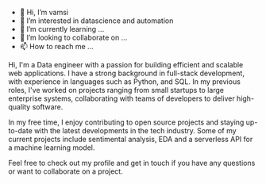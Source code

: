 - 👋 Hi, I’m vamsi
- 👀 I’m interested in datascience and automation
- 🌱 I’m currently learning ...
- 💞️ I’m looking to collaborate on ...
- 📫 How to reach me ...

Hi, I'm a Data engineer with a passion for building efficient and scalable web applications. I have a strong background in full-stack development, with experience in languages such as Python, and SQL. In my previous roles, I've worked on projects ranging from small startups to large enterprise systems, collaborating with teams of developers to deliver high-quality software.

In my free time, I enjoy contributing to open source projects and staying up-to-date with the latest developments in the tech industry. Some of my current projects include sentimental analysis, EDA and a serverless API for a machine learning model.

Feel free to check out my profile and get in touch if you have any questions or want to collaborate on a project.

<!---
mintuvamsi/mintuvamsi is a ✨ special ✨ repository because its `README.md` (this file) appears on your GitHub profile.
You can click the Preview link to take a look at your changes.
you can also contact me on vamsidhar.muchurami@outlook.com
--->
